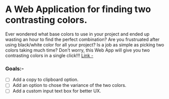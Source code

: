 # A Web Application for finding two contrasting colors.
Ever wondered what base colors to use in your project and ended up wasting an hour to find the perfect combination? Are you frustruated after using black/white color for all your project? Is a job as simple as picking two colors taking much time?
Don't worry, this Web App will give you two contrasting colors in a single click!!!
[Link - ](https://maandodiya.github.io/contrast-app/)

### Goals:-
- [ ] Add a copy to clipboard option.
- [ ] Add an option to chose the variance of the two colors.
- [ ] Add a custom input text box for better UX.
